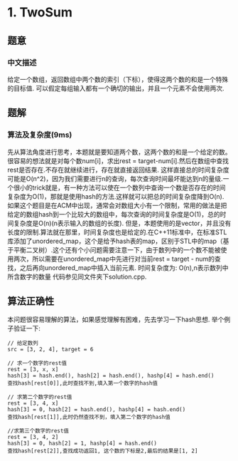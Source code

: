 # 1. TwoSum
## 题意

### 中文描述
给定一个数组，返回数组中两个数的索引（下标），使得这两个数的和是一个特殊的目标值.
可以假定每组输入都有一个确切的输出，并且一个元素不会使用两次.

## 题解

### 算法及复杂度(9ms)
先从算法角度进行思考，本题就是要知道两个数，这两个数的和是一个给定的数。很容易的想法就是对每个数num[i]，求出rest = target-num[i].然后在数组中查找rest是否存在.不存在就继续进行，存在就直接返回结果. 这样直接总的时间复杂度可能是O(n^2)，因为我们需要进行n的查询，每次查询时间最坏能达到n的量级.一个很小的trick就是，有一种方法可以使在一个数列中查询一个数是否存在的时间复杂度为O(1)，那就是使用hash的方法.这样就可以把总的时间复杂度降到O(n).
如果这个题目是在ACM中出现，通常会对数组大小有一个限制，常用的做法是把给定的数组hash到一个比较大的数组中，每次查询的时间复杂度是O(1)，总的时间复杂度是O(n)(n表示输入的数组的长度).
但是，本题使用的是vector，并且没有长度的限制.算法就在那里，时间复杂度也是给定的.在C++11标准中，在标准STL库添加了unordered_map，这个是给予hash表的map，区别于STL中的map（基于平衡二叉树）.这个还有个小问题需要注意一下，由于数列中的一个数不能被使用两次，所以需要在unordered_map中先进行对当前rest = target - num的查找，之后再向unordered_map中插入当前元素.
时间复杂度为: O(n),n表示数列中所含数字的数量
代码参见同文件夹下solution.cpp.

## 算法正确性

本问题很容易理解的算法，如果感觉理解有困难，先去学习一下hash思想.
举个例子验证一下:

```
// 给定数列
src = [3, 2, 4], target = 6

// 求一个数字的rest值
rest = [3, x, x]
hash[3] = hash.end(), hash[2] = hash.end(), hashp[4] = hash.end()
查找hash[rest[0]],此时查找不到,填入第一个数字的hash值

// 求第二个数字的rest值
rest = [3, 4, x]
hash[3] = 0, hash[2] = hash.end(), hashp[4] = hash.end()
查找hash[rest[1]],此时仍然查找不到，填入第二个数字的hash值

//求第三个数字的rest值
rest = [3, 4, 2]
hash[3] = 0, hash[2] = 1, hashp[4] = hash.end()
查找hash[rest[2]],查找成功返回1, 这个数的下标是2,最后的结果是[1, 2]
